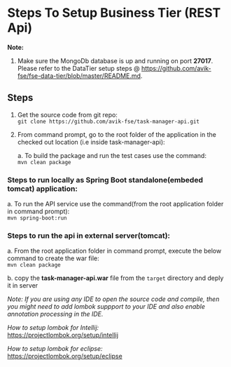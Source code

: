 # Steps To Setup Business Tier (REST Api)

**Note:** 
1. Make sure the MongoDb database is up and running on port **27017**. Please refer to the DataTier setup steps @ https://github.com/avik-fse/fse-data-tier/blob/master/README.md.

## Steps
1. Get the source code from git repo:  
   `git clone https://github.com/avik-fse/task-manager-api.git`

2. From command prompt, go to the root folder of the application in the checked out location (i.e inside task-manager-api):  
   
   a. To build the package and run the test cases use the command:  
    `mvn clean package`
   
### Steps to run locally as Spring Boot standalone(embeded tomcat) application:
   
   a. To run the API service use the command(from the root application folder in command prompt):  
    `mvn spring-boot:run`

### Steps to run the api in external server(tomcat):
   
   a. From the root application folder in command prompt, execute the below command to create the war file:  
    `mvn clean package`
    
   b. copy the **task-manager-api.war** file from the `target` directory and deply it in server

_Note: If you are using any IDE to open the source code and compile, then you might need to add lombok suppport to your IDE
and also enable annotation processing in the IDE._

_How to setup lombok for Intellij:_  
https://projectlombok.org/setup/intellij  

_How to setup lombok for eclipse:_  
https://projectlombok.org/setup/eclipse  

